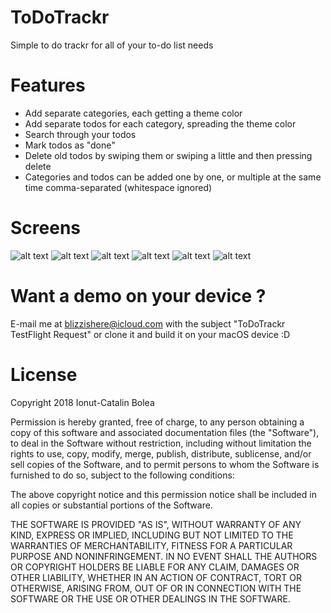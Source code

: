 # ToDoTrackr
Simple to do trackr for all of your to-do list needs

# Features
+ Add separate categories, each getting a theme color
+ Add separate todos for each category, spreading the theme color
+ Search through your todos
+ Mark todos as "done"
+ Delete old todos by swiping them or swiping a little and then pressing delete
+ Categories and todos can be added one by one, or multiple at the same time comma-separated (whitespace ignored)

# Screens

![alt text](https://raw.githubusercontent.com/blizzd/ToDoTrackr/master/Page%201.png "Add multiple categories")
![alt text](https://raw.githubusercontent.com/blizzd/ToDoTrackr/master/Page%202.png "Each category gets a random color")
![alt text](https://raw.githubusercontent.com/blizzd/ToDoTrackr/master/Page%203.png "Add todos for you Category")
![alt text](https://raw.githubusercontent.com/blizzd/ToDoTrackr/master/Page%204.png "Search through your todos")
![alt text](https://raw.githubusercontent.com/blizzd/ToDoTrackr/master/Page%205.png "Delete a to do by swiping")
![alt text](https://raw.githubusercontent.com/blizzd/ToDoTrackr/master/Page%206.png "Check finished todos or delete them")

# Want a demo on your device ?
E-mail me at <blizzishere@icloud.com> with the subject "ToDoTrackr TestFlight Request"
or clone it and build it on your macOS device :D

# License

Copyright 2018 Ionut-Catalin Bolea

Permission is hereby granted, free of charge, to any person obtaining a copy of this software and associated documentation files (the "Software"),
to deal in the Software without restriction, including without limitation the rights to
use, copy, modify, merge, publish, distribute, sublicense, and/or sell copies of the Software,
and to permit persons to whom the Software is furnished to do so, subject to the following conditions:

The above copyright notice and this permission notice shall be included in all copies or
substantial portions of the Software.

THE SOFTWARE IS PROVIDED "AS IS", WITHOUT WARRANTY OF ANY KIND, EXPRESS OR IMPLIED,
INCLUDING BUT NOT LIMITED TO THE WARRANTIES OF MERCHANTABILITY,
FITNESS FOR A PARTICULAR PURPOSE AND NONINFRINGEMENT.
IN NO EVENT SHALL THE AUTHORS OR COPYRIGHT HOLDERS BE LIABLE FOR ANY CLAIM,
DAMAGES OR OTHER LIABILITY, WHETHER IN AN ACTION OF CONTRACT, TORT OR OTHERWISE,
ARISING FROM, OUT OF OR IN CONNECTION WITH THE SOFTWARE OR THE USE OR OTHER DEALINGS IN THE SOFTWARE.
